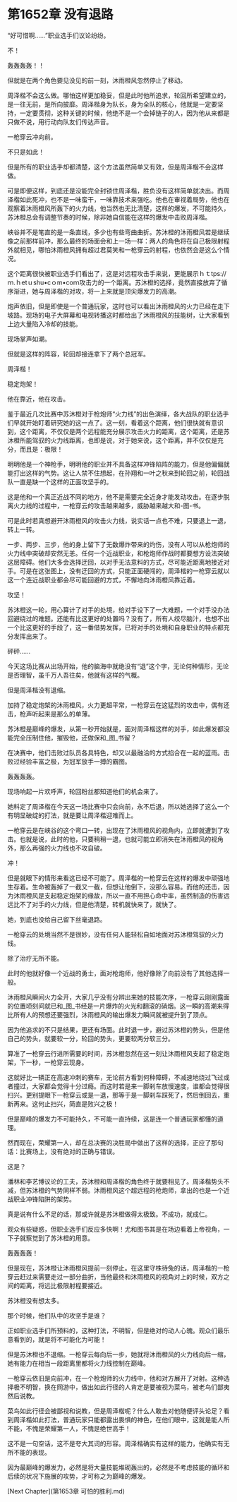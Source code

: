 # 第1652章 没有退路

“好可惜啊……”职业选手们议论纷纷。

不！

轰轰轰轰！！

但就是在两个角色要见没见的前一刻，沐雨橙风忽然停止了移动。

周泽楷不会这么做。哪怕这样更加稳妥，但是此时他所追求，轮回所希望建立的，是一往无前，是所向披靡。周泽楷身为队长，身为全队的核心，他就是一定要坚持，一定要贯彻，这种关键的时候，他绝不是一个会掉链子的人，因为他从来都是只做不说，用行动向队友们传达声音。

一枪穿云冲向前。

不只是如此！

但是所有的职业选手却都清楚，这个方法虽然简单又有效，但是周泽楷不会这样做。

可是即便这样，到底还是没能完全封锁住周泽楷，胜负没有这样简单就决出。而周泽楷如此死冲，也不是一味蛮干，一味靠技术来强吃。他也在审视着局势，他也在观察着沐雨橙风所轰下的火力线，他当然也无比清楚，这样的爆发，不可能持久，苏沐橙总会有调整节奏的时候，除非她自信能在这样的爆发中击败周泽楷。

峡谷并不是笔直的是一条直线，多少也有些弯曲曲折。苏沐橙的沐雨橙风若是继续像之前那样前冲，那么最终的场面会和上一场一样：两人的角色将在自己极限射程外就相见，哪怕沐雨橙风拥有超过君莫笑和一枪穿云的射程，也依然会是这么个情况。

这个距离很快被职业选手们看出了，这是对远程攻击手来说，更能展示ｈｔtps://ｍ.ｈetｕshu•cｏm•coｍ攻击力的一个距离。苏沐橙的选择，竟然直接放弃了循序渐进，她与周泽楷的对攻，将一上来就是顶尖爆发力的高潮。

炮声依旧，但是即使是一个普通玩家，这时也可以看出沐雨橙风的火力已经在走下坡路。现场的电子大屏幕和电视转播这时都给出了沐雨橙风的技能树，让大家看到上边大量陷入冷却的技能。

现场掌声如潮。

但就是这样的阵容，轮回却接连拿下了两个总冠军。

周泽楷！

稳定炮架！

他在靠近，他在攻击。

鉴于最近几次比赛中苏沐橙对于枪炮师“火力线”的出色演绎，各大战队的职业选手们早就开始盯着研究她的这一点了。这一刻，看着这个距离，他们很快就有意识到，这个距离，不仅仅是两个远程能充分展示攻击火力的距离，这个距离，还是苏沐橙所能驾驭的火力线距离，也即是说，对于她来说，这个距离，并不仅仅是充分，而且是：极限！

明明他是一个神枪手，明明他的职业并不具备这样冲锋陷阵的能力，但是他偏偏就能打出这样的气势。这让人禁不住想起，在孙翔和一叶之秋来到轮回之前，轮回战队一直是缺一个这样的正面攻坚手的。

这是他和一个真正近战不同的地方，他不是需要完全近身才能发动攻击。在逐步脱离火力线的过程中，一枪穿云的攻击越来越多，威胁越来越大和-图-书。

可是此时若真想避开沐雨橙风的攻击火力线，说实话一点也不难，只要退上一退，转上一转。

一步、两步、三步，他的身上留下了无数爆炸带来的灼伤，没有人可以从枪炮师的火力线中突破却安然无恙。任何一个近战职业，和枪炮师作战时都要想方设法突破这层障碍。他们大多会选择迂回，以对手无法意料的方式，尽可能近距离地接近对手。可是在这张图上，没有迂回的方式，只能正面硬闯的，周泽楷的一枪穿云就以这一个连近战职业都会尽可能回避的方式，不懈地向沐雨橙风靠近着。

攻坚！

苏沐橙这一轮，用心算计了对手的处境，给对手设下了一大难题，一个对手没办法回避绕过的难题。还能有比这更好的处置吗？没有了，所有人绞尽脑汁，也想不出一个比这更好的手段了，这一番借势发挥，已将对手的处境和自身职业的特点都充分发挥出来了。

砰砰……

今天这场比赛从出场开始，他的脑海中就绝没有“退”这个字，无论何种情形，无论是否理智，虽千万人吾往矣，他就有这样的气概。

但是周泽楷没有退缩。

加持了稳定炮架的沐雨橙风，火力更超平常，一枪穿云在这猛烈的攻击中，偶有还击，枪声听起来是那么的单薄。

苏沐橙是巅峰的爆发，从第一秒开始就是，面对周泽楷这样的对手，如此爆发都没能完全压制住他，摧毁他，还做保和_图_书留？

在决赛中，他们击败过队员各具特色，却又以最融洽的方式掐合在一起的蓝雨。击败过经验丰富之极，为冠军放手一搏的霸图。

轰轰轰轰。

现场响起一片欢呼声，轮回粉丝都知道他们的机会来了。

她料定了周泽楷在今天这一场比赛中只会向前，永不后退，所以她选择了这么一个有明显破绽的打法，就是要让周泽楷迎难而上。

一枪穿云是在峡谷的这个弯口一转，出现在了沐雨橙风的视角内，立即就遭到了攻击。也就是说，此时的他，只要稍稍一退，也就可能立即消失在沐雨橙风的视角外，那么再强的火力线也不攻自破。

冲！

但是就眼下的情形来看这已经不可能了。周泽楷的一枪穿云在这样的爆发中顽强地生存着。生命被轰掉了一截又一截，但想让他倒下，没那么容易。而他的还击，因为沐雨橙风是支起稳定炮架的缘故，所以一直不用担心命中率，虽然制造的伤害远远比不了对手的火力线，但是他清楚，转机就快来了，就快了。

她，到底也没给自己留下丝毫退路。

一枪穿云的处境当然不是很妙，没有任何人能轻松自如地面对苏沐橙驾驭的火力线。

除了治疗无所不能。

此时的他就好像一个近战的勇士，面对枪炮师，他好像除了向前没有了其他选择一般。

沐雨橙风瞬间火力全开，大家几乎没有分辨出来她的技能次序，一枪穿云刚刚露面的位置顷刻间就已和_图_书经是一片爆炸的火光和翻滚的硝烟。这一瞬的高潮来得比所有人的预想还要强烈，沐雨橙风的输出爆发力瞬间就被提升到了顶点。

因为他追求的不只是结果，更还有场面。此时退一步，避过苏沐橙的势头，但是他自己的势头，就要软一分，轮回的势头，更要软两分软三分。

算准了一枪穿云行进所需要的时间，苏沐橙忽然在这一刻让沐雨橙风支起了稳定炮架，下一秒，一枪穿云现身。

这就好比一辆正在高速冲刺的赛车，无论前方看到何种障碍，不减速地绕过飞过或者撞过，大家都会觉得十分过瘾。而这时若是来一脚刹车放慢速度，谁都会觉得很扫兴。更别提眼下一枪穿云或是一退，那等于是一脚刹车踩死了，然后倒回去，重新再来。这何止扫兴，简直是败兴之极！

但是巅峰的爆发力不可能持久，不可能一直持续，这是连一个普通玩家都懂的道理。

然而现在，荣耀第一人，却在总决赛的决胜局中做出了这样的选择，正应了那句话：比赛场上，没有绝对的正确与错误。

这是？

潘林和李艺博议论的工夫，苏沐橙和周泽楷的角色终于就要相见了。周泽楷势头不减，但苏沐橙的气势同样不弱。沐雨橙风这个超远程的枪炮师，拿出的也是一个近战职业冲锋陷阱的架势。

真是说有什么不足的话，那或许就是苏沐橙做得太极致。不成功，就成仁。

观众有些疑惑，但职业选手们反应多快啊！尤和图书其是在场边看着上帝视角，一下子就察觉到了苏沐橙的用意。

轰轰轰轰！

但是现在，苏沐橙让沐雨橙风提前一刻停止。在这里守株待兔的话，周泽楷的一枪穿云赶过来需要走过一部分曲折，当他最终和沐雨橙风的视角对上的时候，双方之间的距离，将远比极限射程要接近。

苏沐橙没有想太多。

那个时候，他们队中的攻坚手是谁？

正如职业选手们所预料的，这种打法，不明智，但是绝对的动人心魄。观众们最乐意看到的，就是将不可能化为可能！

但是苏沐橙也不退缩。一枪穿云每向后一步，她就将沐雨橙风的火力线向后一缩，她有能力在相当一段距离里都将火力线控制在巅峰。

一枪穿云依旧是向前冲，在一个枪炮师的火力线中，他和对方展开了对射。这种选择极不明智，换在网游中，做出如此行径的人肯定是要被视为菜鸟，被老鸟们鄙夷然后说教。

菜鸟如此行径会被鄙视和说教，但是周泽楷呢？什么人敢去对他随便评头论足？看到周泽楷如此打法，普通玩家只能都露出畏惧的神色，在他们眼中，这就是能人所不能，不愧是荣耀第一人，不愧是绝世高手！

这不是一句空话，这不是夸大其词的形容。周泽楷确实有这样的能力，他确实有无所不能的表现。

因为最巅峰的爆发力，必然是将大量技能堆砌轰出的，必然是不考虑技能的循环和后续的状况下施展的攻势，才可称之为巅峰的爆发。



[Next Chapter](第1653章 可怕的胜利.md)